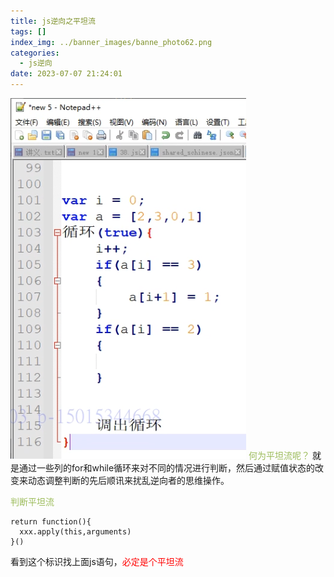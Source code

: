 ```yaml
---
title: js逆向之平坦流
tags: []
index_img: ../banner_images/banne_photo62.png
categories:
  - js逆向
date: 2023-07-07 21:24:01
---
```


![](../images/../../images/Pasted%20image%2020230707212436.png)
<font color="#9bbb59">何为平坦流呢？</font>
就是通过一些列的for和while循环来对不同的情况进行判断，然后通过赋值状态的改变来动态调整判断的先后顺讯来扰乱逆向者的思维操作。


<font color="#9bbb59">判断平坦流</font>


```
return function(){
  xxx.apply(this,arguments)
}()
```
看到这个标识找上面js语句，<font color="#ff0000">必定是个平坦流</font>